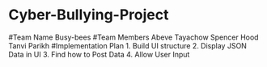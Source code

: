 # Cyber-Bullying-Project
#Team Name Busy-bees  #Team Members Abeve Tayachow Spencer Hood Tanvi Parikh  #Implementation Plan 1. Build UI structure 2. Display JSON Data in UI 3. Find how to Post Data 4. Allow User Input
